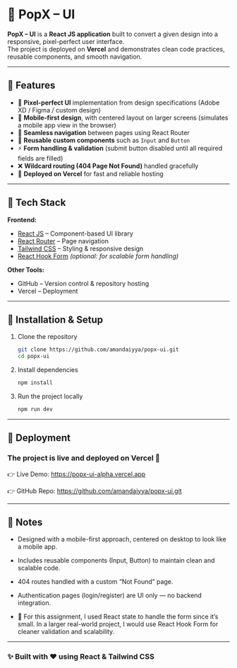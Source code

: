 # 🎨 PopX – UI  

**PopX – UI** is a **React JS application** built to convert a given design into a responsive, pixel-perfect user interface.  
The project is deployed on **Vercel** and demonstrates clean code practices, reusable components, and smooth navigation.  

---

## 🔹 Features
- 🎨 **Pixel-perfect UI** implementation from design specifications (Adobe XD / Figma / custom design)  
- 📱 **Mobile-first design**, with centered layout on larger screens (simulates a mobile app view in the browser)  
- 🔄 **Seamless navigation** between pages using React Router  
- 🧩 **Reusable custom components** such as `Input` and `Button`  
- ⚡ **Form handling & validation** (submit button disabled until all required fields are filled)  
- ❌ **Wildcard routing (404 Page Not Found)** handled gracefully  
- 🚀 **Deployed on Vercel** for fast and reliable hosting  

---

## 🔹 Tech Stack
**Frontend:**
- [React JS](https://react.dev/) – Component-based UI library  
- [React Router](https://reactrouter.com/) – Page navigation  
- [Tailwind CSS](https://tailwindcss.com/) – Styling & responsive design  
- [React Hook Form](https://react-hook-form.com/) *(optional: for scalable form handling)*  

**Other Tools:**
- GitHub – Version control & repository hosting  
- Vercel – Deployment  

---

## 🔹 Installation & Setup
1. Clone the repository  
   ```bash
   git clone https://github.com/amandaiyya/popx-ui.git
   cd popx-ui
   ```
2. Install dependencies
   ```bash
   npm install
   ```
3. Run the project locally
   ```bash
   npm run dev   
   ```

---

## 🔹 Deployment

### The project is live and deployed on Vercel 🚀

👉 Live Demo: https://popx-ui-alpha.vercel.app

👉 GitHub Repo: https://github.com/amandaiyya/popx-ui.git

---

## 🔹 Notes

- Designed with a mobile-first approach, centered on desktop to look like a mobile app.

- Includes reusable components (Input, Button) to maintain clean and scalable code.

- 404 routes handled with a custom “Not Found” page.

- Authentication pages (login/register) are UI only — no backend integration.

- 📝 For this assignment, I used React state to handle the form since it’s small. In a larger real-world project, I would use React Hook Form for cleaner validation and scalability.

---

### ✨ Built with ❤️ using React & Tailwind CSS